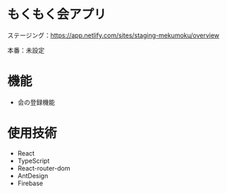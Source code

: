 # もくもく会アプリ

ステージング：https://app.netlify.com/sites/staging-mekumoku/overview

本番：未設定

# 機能

- 会の登録機能
  <!-- - ユーザ設定機能 -->
  <!-- - ログイン・ログアウト機能 -->

# 使用技術

- React
- TypeScript
- React-router-dom
- AntDesign
- Firebase
